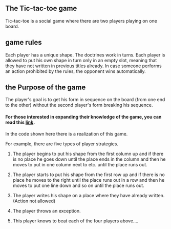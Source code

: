 ## The Tic-tac-toe game

Tic-tac-toe is a social game where there are two players playing on one board.

## game rules
Each player has a unique shape.
The doctrines work in turns.
Each player is allowed to put his own shape in turn only in an empty slot, meaning that they have not written in previous titles already.
In case someone performs an action prohibited by the rules, the opponent wins automatically.

## the Purpose of the game
The player's goal is to get his form in sequence on the board (from one end to the other) without the second player's form breaking his sequence.

#### For those interested in expanding their knowledge of the game, you can read this [link](https://en.wikipedia.org/wiki/Tic-tac-toe).

In the code shown here there is a realization of this game.

For example, there are five types of player strategies.

1) The player begins to put his shape from the first column up and if there is no place he goes down until the place ends in the column and then he moves to put in one column next to etc. until the place runs out.

2) The player starts to put his shape from the first row up and if there is no place he moves to the right until the place runs out in a row and then he moves to put one line down and so on until the place runs out.

3) The player writes his shape on a place where they have already written. (Action not allowed)

4) The player throws an exception.

5) This player knows to beat each of the four players above....
